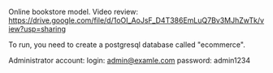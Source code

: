 Online bookstore model. Video review: https://drive.google.com/file/d/1oOI_AoJsF_D4T386EmLuQ7Bv3MJhZwTk/view?usp=sharing

To run, you need to create a postgresql database called "ecommerce".

Administrator account:
login: admin@examle.com
password: admin1234
